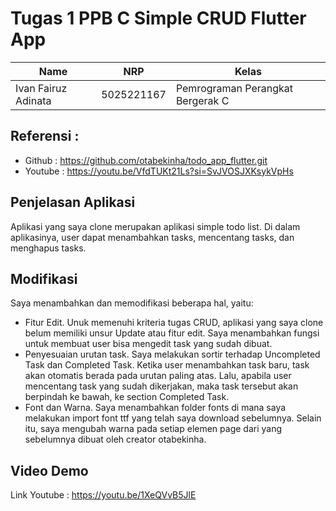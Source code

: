 # Tugas 1 PPB C Simple CRUD Flutter App
| Name           | NRP        | Kelas     |
| ---            | ---        | ----------|
| Ivan Fairuz Adinata | 5025221167 | Pemrograman Perangkat Bergerak C |

## Referensi :

- Github : https://github.com/otabekinha/todo_app_flutter.git
- Youtube : https://youtu.be/VfdTUKt21Ls?si=SvJVOSJXKsykVpHs

## Penjelasan Aplikasi

Aplikasi yang saya clone merupakan aplikasi simple todo list. Di dalam aplikasinya, user dapat menambahkan tasks, mencentang tasks, dan menghapus tasks.

## Modifikasi

Saya menambahkan dan memodifikasi beberapa hal, yaitu:
- Fitur Edit. Unuk memenuhi kriteria tugas CRUD, aplikasi yang saya clone belum memiliki unsur Update atau fitur edit. Saya menambahkan fungsi untuk membuat user bisa mengedit task yang sudah dibuat.
- Penyesuaian urutan task. Saya melakukan sortir terhadap Uncompleted Task dan Completed Task. Ketika user menambahkan task baru, task akan otomatis berada pada urutan paling atas. Lalu, apabila user mencentang task yang sudah dikerjakan, maka task tersebut akan berpindah ke bawah, ke section Completed Task.
- Font dan Warna. Saya menambahkan folder fonts di mana saya melakukan import font ttf yang telah saya download sebelumnya. Selain itu, saya mengubah warna pada setiap elemen page dari yang sebelumnya dibuat oleh creator otabekinha.

## Video Demo
Link Youtube : https://youtu.be/1XeQVvB5JlE